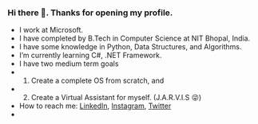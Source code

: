 ### Hi there 👋. Thanks for opening my profile. 

<!--
**Goutham88/Goutham88** is a ✨ _special_ ✨ repository because its `README.md` (this file) appears on your GitHub profile.

Here are some ideas to get you started:
-->

- I work at Microsoft.
- I have completed by B.Tech in Computer Science at NIT Bhopal, India.
- I have some knowledge in Python, Data Structures, and Algorithms.
- I’m currently learning C#, .NET Framework.
- I have two medium term goals
- 1. Create a complete OS from scratch, and
- 2. Create a Virtual Assistant for myself. (J.A.R.V.I.S 😜)
- How to reach me: [LinkedIn](https://linkedin.com/in/goutham8), [Instagram](https://www.instagram.com/goutham_chunduru/), [Twitter](https://twitter.com/GouthamChunduru)
- 
